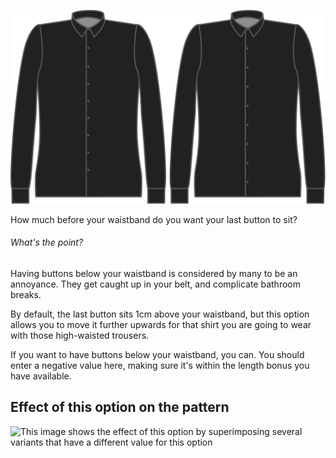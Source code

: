 ![Button free length](./buttonfreelength.svg)

How much before your waistband do you want your last button to sit?

<Note>

###### What's the point?

Having buttons below your waistband is considered by many to be an annoyance.
They get caught up in your belt, and complicate bathroom breaks.

By default, the last button sits 1cm above your waistband,
but this option allows you to move it further upwards for that shirt you are going to wear with those high-waisted trousers.

If you want to have buttons below your waistband, you can. You should enter a negative value here,
making sure it's within the length bonus you have available.

</Note>

## Effect of this option on the pattern

![This image shows the effect of this option by superimposing several variants that have a different value for this option](simone\_buttonfreelength\_sample.svg "Effect of this option on the pattern")
